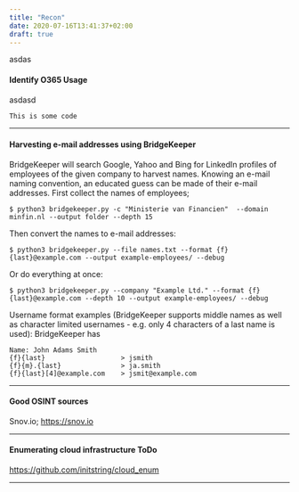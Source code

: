 ```yaml
---
title: "Recon"
date: 2020-07-16T13:41:37+02:00
draft: true
---
```

asdas

#### Identify O365 Usage
asdasd

```js
This is some code
```
***

#### Harvesting e-mail addresses using BridgeKeeper
BridgeKeeper will search Google, Yahoo and Bing for LinkedIn profiles of employees of the given company to harvest names. Knowing an e-mail naming convention, an educated guess can be made of their e-mail addresses.
First collect the names of employees;
```
$ python3 bridgekeeper.py -c "Ministerie van Financien"  --domain minfin.nl --output folder --depth 15
```
Then convert the names to e-mail addresses:
```
$ python3 bridgekeeper.py --file names.txt --format {f}{last}@example.com --output example-employees/ --debug
```
Or do everything at once:
```
$ python3 bridgekeeper.py --company "Example Ltd." --format {f}{last}@example.com --depth 10 --output example-employees/ --debug
```
Username format examples (BridgeKeeper supports middle names as well as character limited usernames - e.g. only 4 characters of a last name is used):
BridgeKeeper has
```
Name: John Adams Smith
{f}{last}                   > jsmith
{f}{m}.{last}               > ja.smith
{f}{last}[4]@example.com    > jsmit@example.com
```
***

#### Good OSINT sources
 Snov.io; https://snov.io
 ***


#### Enumerating cloud infrastructure ToDo
https://github.com/initstring/cloud_enum
***